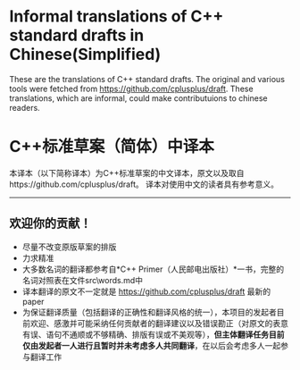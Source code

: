 # Informal translations of C++ standard drafts in Chinese(Simplified)

These are the translations of C++ standard drafts. The original and various tools were fetched from https://github.com/cplusplus/draft. These translations, which are informal, could make contributuions to chinese readers.

# C++标准草案（简体）中译本

本译本（以下简称译本）为C++标准草案的中文译本，原文以及取自https://github.com/cplusplus/draft。
译本对使用中文的读者具有参考意义。

----

## 欢迎你的贡献！

+ 尽量不改变原版草案的排版
+ 力求精准
+ 大多数名词的翻译都参考自*C++ Primer（人民邮电出版社）*一书，完整的名词对照表在文件src\words.md中
+ 译本翻译的原文不一定就是 https://github.com/cplusplus/draft 最新的paper
+ 为保证翻译质量（包括翻译的正确性和翻译风格的统一），本项目的发起者目前欢迎、感激并可能采纳任何贡献者的翻译建议以及错误勘正（对原文的表意有误、语句不通顺或不够精确、排版有误或不美观等），**但主体翻译任务目前仅由发起者一人进行且暂时并未考虑多人共同翻译**，在以后会考虑多人一起参与翻译工作
